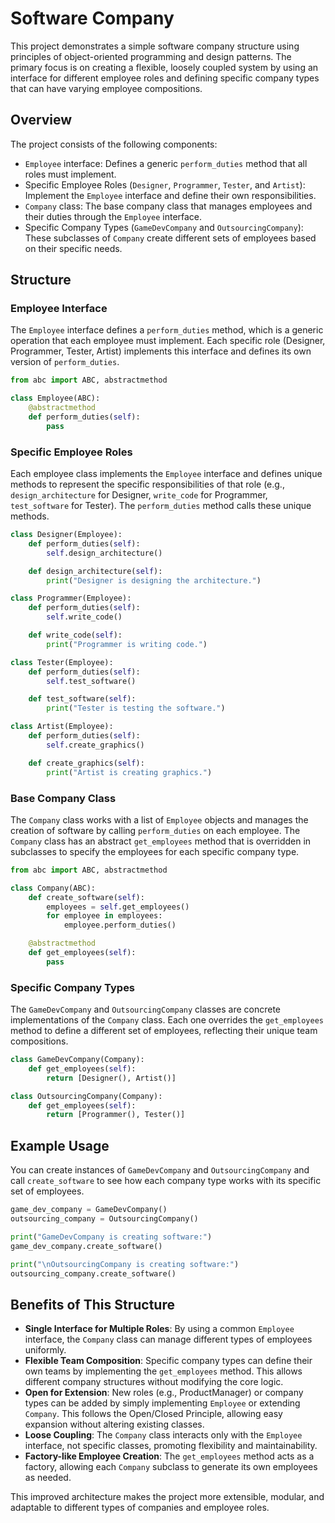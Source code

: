 # Software Company

This project demonstrates a simple software company structure using principles of object-oriented programming and design patterns. The primary focus is on creating a flexible, loosely coupled system by using an interface for different employee roles and defining specific company types that can have varying employee compositions.

## Overview

The project consists of the following components:
- `Employee` interface: Defines a generic `perform_duties` method that all roles must implement.
- Specific Employee Roles (`Designer`, `Programmer`, `Tester`, and `Artist`): Implement the `Employee` interface and define their own responsibilities.
- `Company` class: The base company class that manages employees and their duties through the `Employee` interface.
- Specific Company Types (`GameDevCompany` and `OutsourcingCompany`): These subclasses of `Company` create different sets of employees based on their specific needs.

## Structure

### Employee Interface

The `Employee` interface defines a `perform_duties` method, which is a generic operation that each employee must implement. Each specific role (Designer, Programmer, Tester, Artist) implements this interface and defines its own version of `perform_duties`.

```python
from abc import ABC, abstractmethod

class Employee(ABC):
    @abstractmethod
    def perform_duties(self):
        pass
```

### Specific Employee Roles

Each employee class implements the `Employee` interface and defines unique methods to represent the specific responsibilities of that role (e.g., `design_architecture` for Designer, `write_code` for Programmer, `test_software` for Tester). The `perform_duties` method calls these unique methods.

```python
class Designer(Employee):
    def perform_duties(self):
        self.design_architecture()

    def design_architecture(self):
        print("Designer is designing the architecture.")

class Programmer(Employee):
    def perform_duties(self):
        self.write_code()

    def write_code(self):
        print("Programmer is writing code.")

class Tester(Employee):
    def perform_duties(self):
        self.test_software()

    def test_software(self):
        print("Tester is testing the software.")

class Artist(Employee):
    def perform_duties(self):
        self.create_graphics()

    def create_graphics(self):
        print("Artist is creating graphics.")
```

### Base Company Class

The `Company` class works with a list of `Employee` objects and manages the creation of software by calling `perform_duties` on each employee. The `Company` class has an abstract `get_employees` method that is overridden in subclasses to specify the employees for each specific company type.

```python
from abc import ABC, abstractmethod

class Company(ABC):
    def create_software(self):
        employees = self.get_employees()
        for employee in employees:
            employee.perform_duties()

    @abstractmethod
    def get_employees(self):
        pass
```

### Specific Company Types

The `GameDevCompany` and `OutsourcingCompany` classes are concrete implementations of the `Company` class. Each one overrides the `get_employees` method to define a different set of employees, reflecting their unique team compositions.

```python
class GameDevCompany(Company):
    def get_employees(self):
        return [Designer(), Artist()]

class OutsourcingCompany(Company):
    def get_employees(self):
        return [Programmer(), Tester()]
```

## Example Usage

You can create instances of `GameDevCompany` and `OutsourcingCompany` and call `create_software` to see how each company type works with its specific set of employees.

```python
game_dev_company = GameDevCompany()
outsourcing_company = OutsourcingCompany()

print("GameDevCompany is creating software:")
game_dev_company.create_software()

print("\nOutsourcingCompany is creating software:")
outsourcing_company.create_software()
```

## Benefits of This Structure

- **Single Interface for Multiple Roles**: By using a common `Employee` interface, the `Company` class can manage different types of employees uniformly.
- **Flexible Team Composition**: Specific company types can define their own teams by implementing the `get_employees` method. This allows different company structures without modifying the core logic.
- **Open for Extension**: New roles (e.g., ProductManager) or company types can be added by simply implementing `Employee` or extending `Company`. This follows the Open/Closed Principle, allowing easy expansion without altering existing classes.
- **Loose Coupling**: The `Company` class interacts only with the `Employee` interface, not specific classes, promoting flexibility and maintainability.
- **Factory-like Employee Creation**: The `get_employees` method acts as a factory, allowing each `Company` subclass to generate its own employees as needed.

This improved architecture makes the project more extensible, modular, and adaptable to different types of companies and employee roles.
